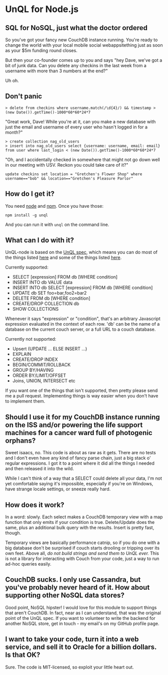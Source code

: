 # UnQL for Node.js
## SQL for NoSQL, just what the doctor ordered

So you've got your fancy new CouchDB instance running. You're ready to change the world with your local mobile social webappsitething just as soon as your $5m funding round closes.

But then your co-founder comes up to you and says "hey Dave, we've got a bit of junk data. Can you delete any checkins in the last week from a username with more than 3 numbers at the end?"

Uh oh. 

## Don't panic

```
> delete from checkins where username.match(/\d{4}/) && timestamp > (new Date()).getTime()-1000*60*60*24*7
```

"Great work, Dave! While you're at it, can you make a new database with just the email and username of every user who hasn't logged in for a month?"

```
> create collection nag_old_users
> insert into nag_old_users select {username: username, email: email} from user where last_login < (new Date()).getTime()-1000*60*60*24*7
```

"Oh, and I accidentally checked in somewhere that might not go down well in our meeting with USV. Reckon you could take care of it?"

```
update checkins set location = "Gretchen's Flower Shop" where username=="bob" && location=="Gretchen's Pleasure Parlor"
```

## How do I get it?

You need [node](http://www.nodejs.org) and [npm](http://npmjs.org). Once you have those:

```
npm install -g unql
```

And you can run it with `unql` on the command line.

## What can I do with it?

UnQL-node is based on the [UnQL spec](http://unqlspec.org), which means you can do most of the things listed [here](http://www.unqlspec.org/display/UnQL/Example+Queries+and+Usage) and some of the things listed [here](http://www.unqlspec.org/display/UnQL/Syntax+Summary).

Currently supported:

* SELECT [expression] FROM db [WHERE condition]
* INSERT INTO db VALUE data
* INSERT INTO db SELECT [expression] FROM db [WHERE condition]
* UPDATE db SET foo=bar,foo2=bar2
* DELETE FROM db [WHERE condition]
* CREATE/DROP COLLECTION db
* SHOW COLLECTIONS

Whenever it says "expression" or "condition", that's an arbitrary Javascript expression evaluated in the context of each row. 'db' can be the name of a database on the current couch server, or a full URL to a couch database.

Currently not supported:

* Upsert (UPDATE ... ELSE INSERT ...)
* EXPLAIN
* CREATE/DROP INDEX
* BEGIN/COMMIT/ROLLBACK
* GROUP BY/HAVING
* ORDER BY/LIMIT/OFFSET
* Joins, UNION, INTERSECT etc

If you want one of the things that isn't supported, then pretty please send me a pull request. Implementing things is way easier when you don't have to implement them.

## Should I use it for my CouchDB instance running on the ISS and/or powering the life support machines for a cancer ward full of photogenic orphans?

Sweet isaacs, no. This code is about as raw as it gets. There are no tests and I don't even have any kind of fancy parse chain, just a big stack o' regular expressions. I got it to a point where it did all the things I needed and then released it into the wild.

While I can't think of a way that a SELECT could delete all your data, I'm not yet comfortable saying it's impossible, especially if you're on Windows, have strange locale settings, or sneeze really hard.

## How does it work?

In a word: slowly. Each select makes a CouchDB temporary view with a map function that only emits if your condition is true. Delete/Update does the same, plus an additional bulk query with the results. Insert is pretty fast, though.

Temporary views are basically performance catnip, so if you do one with a big database don't be surprised if couch starts drooling or tripping over its own feet. Above all, *do not build strings and send them to UnQL ever.* This is not a library for interacting with Couch from your code, just a way to run ad-hoc queries easily.

## CouchDB sucks. I only use Cassandra, but you've probably never heard of it. How about supporting other NoSQL data stores?

Good point, NoSQL hipster! I would love for this module to support things that aren't CouchDB. In fact, near as I can understand, that was the original point of the UnQL spec. If you want to volunteer to write the backend for another NoSQL store, get in touch - my email's on my GitHub profile page.

## I want to take your code, turn it into a web service, and sell it to Oracle for a billion dollars. Is that OK?

Sure. The code is MIT-licensed, so exploit your little heart out.